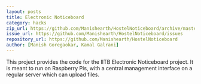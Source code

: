 ```yaml
---
layout: posts
title: Electronic Noticeboard
category: hacks
zip_url: https://github.com/Manishearth/HostelNoticeboard/archive/master.zip
issue_url: https://github.com/Manishearth/HostelNoticeboard/issues
repository_url: https://github.com/Manishearth/HostelNoticeboard
author: [Manish Goregaokar, Kamal Galrani]
---
```


This project provides the code for the IITB Electronic Noticeboard project. It is meant to run on Raspberry Pis, with a central management interface on a regular server which can upload files.


